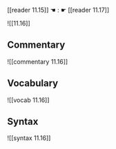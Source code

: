 [[reader 11.15]] ☚ : ☛ [[reader 11.17]]

![[11.16]]

## Commentary

![[commentary 11.16]]

## Vocabulary

![[vocab 11.16]]

## Syntax

![[syntax 11.16]]

